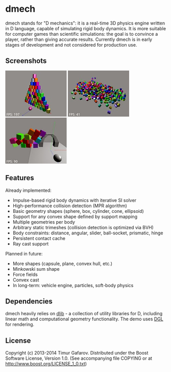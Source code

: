 dmech
=====
dmech stands for "D mechanics": it is a real-time 3D physics engine written in D language, capable of simulating rigid body dynamics. It is more suitable for computer games than scientific simulations: the goal is to convince a player, rather than giving accurate results. Currently dmech is in early stages of development and not considered for production use.

Screenshots
-----------
[![Screenshot1](/images/screenshot1_thumb.jpg)](/images/screenshot1.jpg)
[![Screenshot2](/images/screenshot2_thumb.jpg)](/images/screenshot2.jpg)
[![Screenshot3](/images/screenshot3_thumb.jpg)](/images/screenshot3.jpg)

Features
--------
Already implemented:
* Impulse-based rigid body dynamics with iterative SI solver
* High-performance collision detection (MPR algorithm)
* Basic geometry shapes (sphere, box, cylinder, cone, ellipsoid)
* Support for any convex shape defined by support mapping
* Multiple geometries per body
* Arbitrary static trimeshes (collision detection is optimized via BVH)
* Body constraints: distance, angular, slider, ball-socket, prismatic, hinge
* Persistent contact cache
* Ray cast support

Planned in future:
* More shapes (capsule, plane, convex hull, etc.)
* Minkowski sum shape
* Force fields
* Convex cast
* In long-term: vehicle engine, particles, soft-body physics

Dependencies
------------
dmech heavily relies on [dlib](http://github.com/gecko0307/dlib) - a collection of utility libraries for D, including linear math and computational geometry functionality. The demo uses [DGL](http://github.com/gecko0307/dgl) for rendering.

License
-------
Copyright (c) 2013-2014 Timur Gafarov.
Distributed under the Boost Software License, Version 1.0. (See accompanying file COPYING or at http://www.boost.org/LICENSE_1_0.txt)

